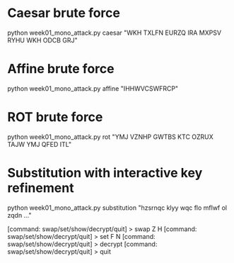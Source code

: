 # Caesar brute force
python week01_mono_attack.py caesar "WKH TXLFN EURZQ IRA MXPSV RYHU WKH ODCB GRJ"

# Affine brute force
python week01_mono_attack.py affine "IHHWVCSWFRCP"

# ROT brute force
python week01_mono_attack.py rot "YMJ VZNHP GWTBS KTC OZRUX TAJW YMJ QFED ITL"

# Substitution with interactive key refinement
python week01_mono_attack.py substitution "hzsrnqc klyy wqc flo mflwf ol zqdn ..."

[command: swap/set/show/decrypt/quit] > swap Z H
[command: swap/set/show/decrypt/quit] > set F N
[command: swap/set/show/decrypt/quit] > decrypt
[command: swap/set/show/decrypt/quit] > quit
